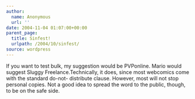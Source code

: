 ```yaml
---
author:
  name: Anonymous
  url: ''
date: 2004-11-04 01:07:00+00:00
parent_page:
  title: Sinfest!
  urlpath: /2004/10/sinfest/
source: wordpress
---
```


If you want to test bulk, my suggestion would be PVPonline. Mario would  suggest Sluggy Freelance.Technically, it does, since most webcomics come with the standard do-not-  distribute clause. However, most will not stop personal copies. Not a good  idea to spread the word to the public, though, to be on the safe side.